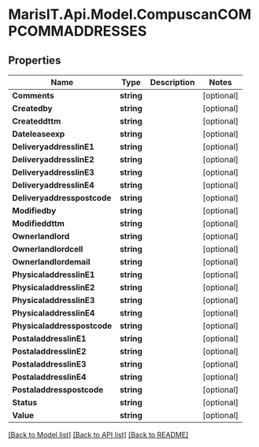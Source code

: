 
# MarisIT.Api.Model.CompuscanCOMPCOMMADDRESSES

## Properties

Name | Type | Description | Notes
------------ | ------------- | ------------- | -------------
**Comments** | **string** |  | [optional] 
**Createdby** | **string** |  | [optional] 
**Createddttm** | **string** |  | [optional] 
**Dateleaseexp** | **string** |  | [optional] 
**DeliveryaddresslinE1** | **string** |  | [optional] 
**DeliveryaddresslinE2** | **string** |  | [optional] 
**DeliveryaddresslinE3** | **string** |  | [optional] 
**DeliveryaddresslinE4** | **string** |  | [optional] 
**Deliveryaddresspostcode** | **string** |  | [optional] 
**Modifiedby** | **string** |  | [optional] 
**Modifieddttm** | **string** |  | [optional] 
**Ownerlandlord** | **string** |  | [optional] 
**Ownerlandlordcell** | **string** |  | [optional] 
**Ownerlandlordemail** | **string** |  | [optional] 
**PhysicaladdresslinE1** | **string** |  | [optional] 
**PhysicaladdresslinE2** | **string** |  | [optional] 
**PhysicaladdresslinE3** | **string** |  | [optional] 
**PhysicaladdresslinE4** | **string** |  | [optional] 
**Physicaladdresspostcode** | **string** |  | [optional] 
**PostaladdresslinE1** | **string** |  | [optional] 
**PostaladdresslinE2** | **string** |  | [optional] 
**PostaladdresslinE3** | **string** |  | [optional] 
**PostaladdresslinE4** | **string** |  | [optional] 
**Postaladdresspostcode** | **string** |  | [optional] 
**Status** | **string** |  | [optional] 
**Value** | **string** |  | [optional] 

[[Back to Model list]](../README.md#documentation-for-models)
[[Back to API list]](../README.md#documentation-for-api-endpoints)
[[Back to README]](../README.md)

